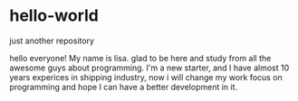 # hello-world
just another repository

hello everyone!
My name is lisa. glad to be here and study from all the awesome guys about programming.
I'm a new starter, and I have almost 10 years experices in shipping industry, now i will change my work focus on programming and  hope I can have a better development in it.
